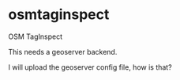 osmtaginspect
=============

OSM TagInspect


This needs a geoserver backend.

I will upload the geoserver config file, how is that?
